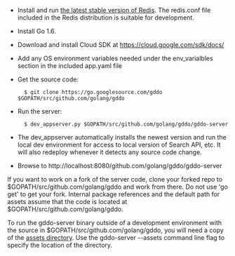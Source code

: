 - Install and run [the latest stable version of Redis](http://redis.io/download). The redis.conf file included in the Redis distribution is suitable for development.
- Install Go 1.6.
- Download and install Cloud SDK at https://cloud.google.com/sdk/docs/
- Add any OS environment variables needed under the env_varialbles section in the included app.yaml file
- Get the source code:

        $ git clone https://go.googlesource.com/gddo $GOPATH/src/github.com/golang/gddo

- Run the server:

        $ dev_appserver.py $GOPATH/src/github.com/golang/gddo/gddo-server
- The dev_appserver automatically installs the newest version and run the local dev environment for access to local version of Search API, etc. It will also redeploy whenever it detects any source code change.

- Browse to http://localhost:8080/github.com/golang/gddo/gddo-server

If you want to work on a fork of the server code, clone your forked repo to $GOPATH/src/github.com/golang/gddo and work from there. Do not use 'go get' to get your fork. Internal package references and the default path for assets assume that the code is located at $GOPATH/src/github.com/golang/gddo.

To run the gddo-server binary outside of a development environment with the source in $GOPATH/src/github.com/golang/gddo, you will need a copy of the [assets directory](https://github.com/golang/gddo/tree/master/gddo-server/assets). Use the gddo-server --assets command line flag to specify the location of the directory.
